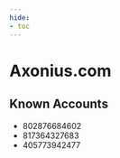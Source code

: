 ```yaml
---
hide:
- toc
---
```


# Axonius.com

## Known Accounts

*   802876684602
*   817364327683
*   405773942477